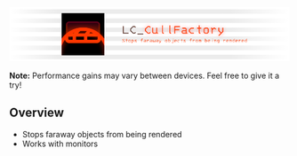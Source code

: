 ![banner.png](Documentation/banner.png)

**Note:** Performance gains may vary between devices. Feel free to give it a try!

## Overview

- Stops faraway objects from being rendered
- Works with monitors
